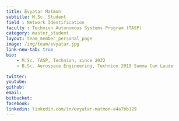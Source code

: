 ```yaml
---
title: Evyatar Matmon
subtitle: M.Sc. Student
field : Network Identification
faculty : Technion Autonomous Systems Program (TASP)
category: master_student
layout: team_member_personal_page
image: /img/team/evyatar.jpg
link-new-tab: true
bio:
    - M.Sc. TASP, Technion, since 2022
    - B.Sc. Aerospace Engineering, Technion 2019 Summa Cum Laude

twitter: 
youtube: 
github: 
email: 
bitbucket: 
facebook: 
linkedin: linkedin.com/in/evyatar-matmon-a4a7bb129
---
```


<!-- ## Connect Lab Publications:

{% bibliography -q @*[author ~= \bLevy-Or\b] --group_by none --order descending %}
 -->
